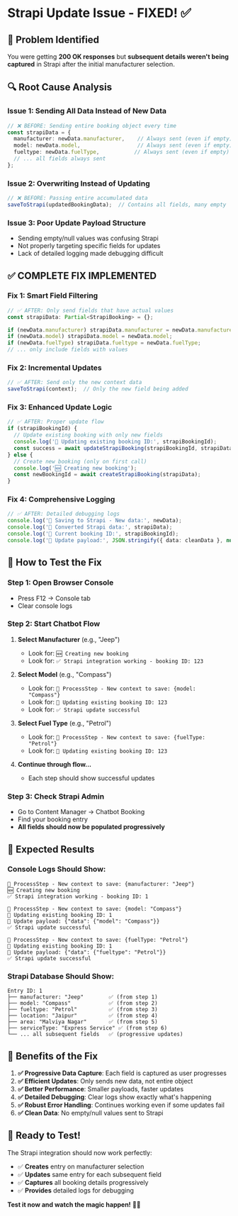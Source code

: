 # Strapi Update Issue - FIXED! ✅

## 🚨 Problem Identified
You were getting **200 OK responses** but **subsequent details weren't being captured** in Strapi after the initial manufacturer selection.

## 🔍 Root Cause Analysis

### **Issue 1: Sending All Data Instead of New Data**
```typescript
// ❌ BEFORE: Sending entire booking object every time
const strapiData = {
  manufacturer: newData.manufacturer,    // Always sent (even if empty)
  model: newData.model,                  // Always sent (even if empty)
  fueltype: newData.fuelType,           // Always sent (even if empty)
  // ... all fields always sent
};
```

### **Issue 2: Overwriting Instead of Updating**
```typescript
// ❌ BEFORE: Passing entire accumulated data
saveToStrapi(updatedBookingData);  // Contains all fields, many empty
```

### **Issue 3: Poor Update Payload Structure**
- Sending empty/null values was confusing Strapi
- Not properly targeting specific fields for updates
- Lack of detailed logging made debugging difficult

## ✅ **COMPLETE FIX IMPLEMENTED**

### **Fix 1: Smart Field Filtering**
```typescript
// ✅ AFTER: Only send fields that have actual values
const strapiData: Partial<StrapiBooking> = {};

if (newData.manufacturer) strapiData.manufacturer = newData.manufacturer;
if (newData.model) strapiData.model = newData.model;
if (newData.fuelType) strapiData.fueltype = newData.fuelType;
// ... only include fields with values
```

### **Fix 2: Incremental Updates**
```typescript
// ✅ AFTER: Send only the new context data
saveToStrapi(context);  // Only the new field being added
```

### **Fix 3: Enhanced Update Logic**
```typescript
// ✅ AFTER: Proper update flow
if (strapiBookingId) {
  // Update existing booking with only new fields
  console.log('🔄 Updating existing booking ID:', strapiBookingId);
  const success = await updateStrapiBooking(strapiBookingId, strapiData);
} else {
  // Create new booking (only on first call)
  console.log('🆕 Creating new booking');
  const newBookingId = await createStrapiBooking(strapiData);
}
```

### **Fix 4: Comprehensive Logging**
```typescript
// ✅ AFTER: Detailed debugging logs
console.log('📝 Saving to Strapi - New data:', newData);
console.log('📝 Converted Strapi data:', strapiData);
console.log('📝 Current booking ID:', strapiBookingId);
console.log('🔄 Update payload:', JSON.stringify({ data: cleanData }, null, 2));
```

## 🧪 **How to Test the Fix**

### **Step 1: Open Browser Console**
- Press F12 → Console tab
- Clear console logs

### **Step 2: Start Chatbot Flow**
1. **Select Manufacturer** (e.g., "Jeep")
   - Look for: `🆕 Creating new booking`
   - Look for: `✅ Strapi integration working - booking ID: 123`

2. **Select Model** (e.g., "Compass")
   - Look for: `🔄 ProcessStep - New context to save: {model: "Compass"}`
   - Look for: `🔄 Updating existing booking ID: 123`
   - Look for: `✅ Strapi update successful`

3. **Select Fuel Type** (e.g., "Petrol")
   - Look for: `🔄 ProcessStep - New context to save: {fuelType: "Petrol"}`
   - Look for: `🔄 Updating existing booking ID: 123`

4. **Continue through flow...**
   - Each step should show successful updates

### **Step 3: Check Strapi Admin**
- Go to Content Manager → Chatbot Booking
- Find your booking entry
- **All fields should now be populated progressively**

## 🎯 **Expected Results**

### **Console Logs Should Show:**
```
🔄 ProcessStep - New context to save: {manufacturer: "Jeep"}
🆕 Creating new booking
✅ Strapi integration working - booking ID: 1

🔄 ProcessStep - New context to save: {model: "Compass"}
🔄 Updating existing booking ID: 1
🔄 Update payload: {"data": {"model": "Compass"}}
✅ Strapi update successful

🔄 ProcessStep - New context to save: {fuelType: "Petrol"}
🔄 Updating existing booking ID: 1
🔄 Update payload: {"data": {"fueltype": "Petrol"}}
✅ Strapi update successful
```

### **Strapi Database Should Show:**
```
Entry ID: 1
├── manufacturer: "Jeep"        ✅ (from step 1)
├── model: "Compass"            ✅ (from step 2)  
├── fueltype: "Petrol"          ✅ (from step 3)
├── location: "Jaipur"          ✅ (from step 4)
├── area: "Malviya Nagar"       ✅ (from step 5)
├── serviceType: "Express Service" ✅ (from step 6)
└── ... all subsequent fields   ✅ (progressive updates)
```

## 🚀 **Benefits of the Fix**

1. **✅ Progressive Data Capture**: Each field is captured as user progresses
2. **✅ Efficient Updates**: Only sends new data, not entire object
3. **✅ Better Performance**: Smaller payloads, faster updates
4. **✅ Detailed Debugging**: Clear logs show exactly what's happening
5. **✅ Robust Error Handling**: Continues working even if some updates fail
6. **✅ Clean Data**: No empty/null values sent to Strapi

## 🎉 **Ready to Test!**

The Strapi integration should now work perfectly:
- ✅ **Creates** entry on manufacturer selection
- ✅ **Updates** same entry for each subsequent field
- ✅ **Captures** all booking details progressively
- ✅ **Provides** detailed logs for debugging

**Test it now and watch the magic happen!** 🚗✨ 